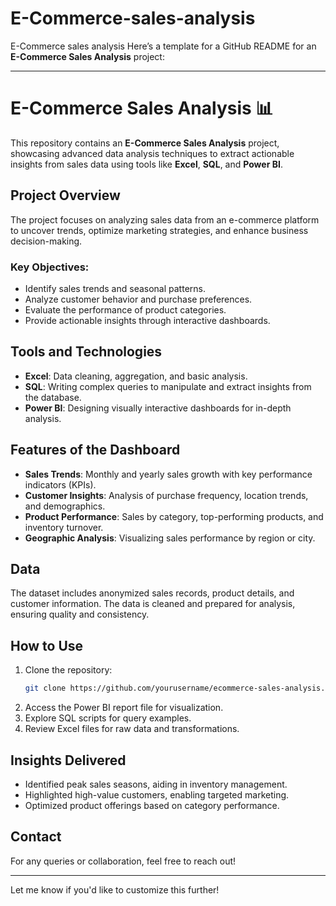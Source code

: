 # E-Commerce-sales-analysis
E-Commerce sales analysis
Here’s a template for a GitHub README for an **E-Commerce Sales Analysis** project:  

---

# E-Commerce Sales Analysis 📊  

This repository contains an **E-Commerce Sales Analysis** project, showcasing advanced data analysis techniques to extract actionable insights from sales data using tools like **Excel**, **SQL**, and **Power BI**.  

## Project Overview  
The project focuses on analyzing sales data from an e-commerce platform to uncover trends, optimize marketing strategies, and enhance business decision-making.  

### Key Objectives:  
- Identify sales trends and seasonal patterns.  
- Analyze customer behavior and purchase preferences.  
- Evaluate the performance of product categories.  
- Provide actionable insights through interactive dashboards.  

## Tools and Technologies  
- **Excel**: Data cleaning, aggregation, and basic analysis.  
- **SQL**: Writing complex queries to manipulate and extract insights from the database.  
- **Power BI**: Designing visually interactive dashboards for in-depth analysis.  

## Features of the Dashboard  
- **Sales Trends**: Monthly and yearly sales growth with key performance indicators (KPIs).  
- **Customer Insights**: Analysis of purchase frequency, location trends, and demographics.  
- **Product Performance**: Sales by category, top-performing products, and inventory turnover.  
- **Geographic Analysis**: Visualizing sales performance by region or city.  

## Data  
The dataset includes anonymized sales records, product details, and customer information. The data is cleaned and prepared for analysis, ensuring quality and consistency.  

## How to Use  
1. Clone the repository:  
   ```bash  
   git clone https://github.com/yourusername/ecommerce-sales-analysis.git  
   ```  
2. Access the Power BI report file for visualization.  
3. Explore SQL scripts for query examples.  
4. Review Excel files for raw data and transformations.  

## Insights Delivered  
- Identified peak sales seasons, aiding in inventory management.  
- Highlighted high-value customers, enabling targeted marketing.  
- Optimized product offerings based on category performance.  

## Contact  
For any queries or collaboration, feel free to reach out!  

--- 

Let me know if you'd like to customize this further!
